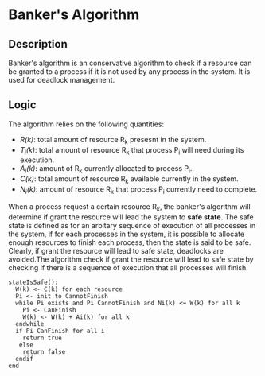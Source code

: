 # Banker's Algorithm
## Description
Banker's algorithm is an conservative algorithm to check if a resource can be granted to a process if it is not used by any process in the system. It is used for deadlock management.
## Logic
The algorithm relies on the following quantities:
* *R(k)*: total amount of resource R<sub>k</sub> presesnt in the system.
* *T<sub>i</sub>(k)*: total amount of resource R<sub>k</sub> that process P<sub>i</sub> will need during its execution.
* *A<sub>i</sub>(k)*: amount of R<sub>k</sub> currently allocated to process P<sub>i</sub>.
* *C(k)*: total amount of resource R<sub>k</sub> available currently in the system.
* *N<sub>i</sub>(k)*: amount of resource R<sub>k</sub> that process P<sub>i</sub> currently need to complete.

When a process request a certain resource R<sub>k</sub>, the banker's algorithm will determine if grant the resource will lead the system to **safe state**. The safe state is defined as for an arbitary sequence of execution of all processes in the system, if for each processes in the system, it is possible to allocate enough resources to finish each process, then the state is said to be safe. Clearly, if grant the resource will lead to safe state, deadlocks are avoided.The algorithm check if grant the resource will lead to safe state by checking if there is a sequence of execution that all processes will finish.

```
stateIsSafe():
  W(k) <- C(k) for each resource
  Pi <- init to CannotFinish
  while Pi exists and Pi CannotFinish and Ni(k) <= W(k) for all k
    Pi <- CanFinish
    W(k) <- W(k) + Ai(k) for all k
  endwhile
  if Pi CanFinish for all i
    return true
   else
    return false
  endif
end
```


